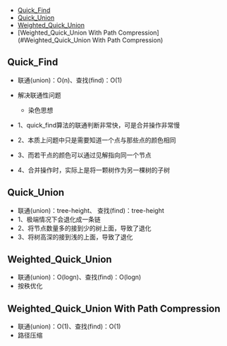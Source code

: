 - [Quick_Find](#Quick_Find)
- [Quick_Union](Quick_Union)
- [Weighted_Quick_Union](#Weighted_Quick_Union)
- [Weighted_Quick_Union With Path Compression](#Weighted_Quick_Union With Path Compression)



## Quick_Find

- 联通(union)：O(n)、查找(find)：O(1)
- 解决联通性问题

    - 染色思想

- 1、quick_find算法的联通判断非常快，可是合并操作非常慢
- 2、本质上问题中只是需要知道一个点与那些点的颜色相同
- 3、而若干点的颜色可以通过见解指向同一个节点
- 4、合并操作时，实际上是将一颗树作为另一棵树的子树



## Quick_Union

- 联通(union)：tree-height、 查找(find)：tree-height
- 1、极端情况下会退化成一条链
- 2、将节点数量多的接到少的树上面，导致了退化
- 3、将树高深的接到浅的上面，导致了退化



## Weighted_Quick_Union

- 联通(union)：O(logn)、查找(find)：O(logn)
- 按秩优化



## Weighted_Quick_Union With Path Compression

- 联通(union)：O(1)、查找(find)：O(1)
- 路径压缩
